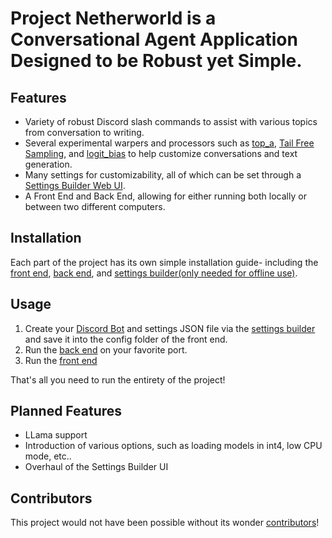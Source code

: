 # Project Netherworld is a Conversational Agent Application Designed to be Robust yet Simple. 

## Features
- Variety of robust Discord slash commands to assist with various topics from conversation to writing.
- Several experimental warpers and processors such as [top_a](https://github.com/BlinkDL/RWKV-LM/tree/4cb363e5aa31978d801a47bc89d28e927ab6912e#the-top-a-sampling-method), [Tail Free Sampling]((https://www.trentonbricken.com/Tail-Free-Sampling/)), and 
[logit_bias](https://help.openai.com/en/articles/5247780-using-logit-bias-to-alter-token-probability-with-the-openai-api) to help customize conversations and text generation. 
- Many settings for customizability, all of which can be set through a [Settings Builder Web UI](https://project-netherworld.github.io/IdolaDeus/).
- A Front End and Back End, allowing for either running both locally or between two different computers.

## Installation 
Each part of the project has its own simple installation guide- including the [front end](https://github.com/Project-Netherworld/Phantasmagoria), [back end](https://github.com/Project-Netherworld/Ayakashi), and [settings builder(only needed for offline use)](https://github.com/Project-Netherworld/IdolaDeus).

## Usage 
1. Create your [Discord Bot](https://github.com/Project-Netherworld/IdolaDeus/wiki/Creating-a-Discord-Bot) and settings JSON file via the [settings builder](https://github.com/Project-Netherworld/IdolaDeus) and save it into the config folder of the front end.
2. Run the [back end](https://github.com/Project-Netherworld/Ayakashi/wiki/Usage-Guide) on your favorite port.
3. Run the [front end](https://github.com/Project-Netherworld/Phantasmagoria/wiki/Usage-Guide)

That's all you need to run the entirety of the project! 

## Planned Features 
- LLama support
- Introduction of various options, such as loading models in int4, low CPU mode, etc..
- Overhaul of the Settings Builder UI

## Contributors 
This project would not have been possible without its wonder [contributors](https://github.com/Project-Netherworld/.github/wiki/Contributors)!

<!--

**Here are some ideas to get you started:**

🙋‍♀️ A short introduction - what is your organization all about?
🌈 Contribution guidelines - how can the community get involved?
👩‍💻 Useful resources - where can the community find your docs? Is there anything else the community should know?
🍿 Fun facts - what does your team eat for breakfast?
🧙 Remember, you can do mighty things with the power of [Markdown](https://docs.github.com/github/writing-on-github/getting-started-with-writing-and-formatting-on-github/basic-writing-and-formatting-syntax)
-->
